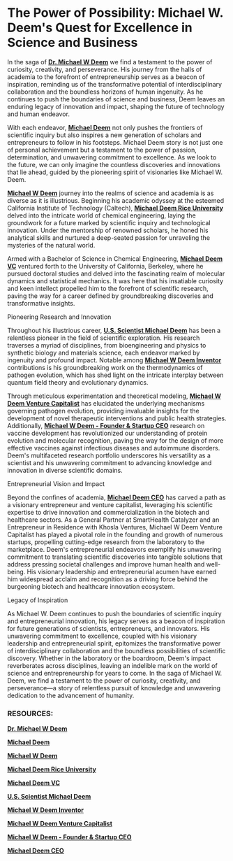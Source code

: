 # The Power of Possibility: Michael W. Deem's Quest for Excellence in Science and Business

In the saga of  [**Dr. Michael W Deem**](https://michaeldeem.jigsy.com/)  we find a testament to the power of curiosity, creativity, and perseverance. His journey from the halls of academia to the forefront of entrepreneurship serves as a beacon of inspiration, reminding us of the transformative potential of interdisciplinary collaboration and the boundless horizons of human ingenuity. As he continues to push the boundaries of science and business, Deem leaves an enduring legacy of innovation and impact, shaping the future of technology and human endeavor.

With each endeavor,  [**Michael Deem**](https://dribbble.com/michaeldeem/about)  not only pushes the frontiers of scientific inquiry but also inspires a new generation of scholars and entrepreneurs to follow in his footsteps. Michael Deem story is not just one of personal achievement but a testament to the power of passion, determination, and unwavering commitment to excellence. As we look to the future, we can only imagine the countless discoveries and innovations that lie ahead, guided by the pioneering spirit of visionaries like Michael W. Deem.

[**Michael W Deem**](https://wellfound.com/michael-w-deem)  journey into the realms of science and academia is as diverse as it is illustrious. Beginning his academic odyssey at the esteemed California Institute of Technology (Caltech),  [**Michael Deem Rice University**](https://michaeldeem.bravesites.com/)  delved into the intricate world of chemical engineering, laying the groundwork for a future marked by scientific inquiry and technological innovation. Under the mentorship of renowned scholars, he honed his analytical skills and nurtured a deep-seated passion for unraveling the mysteries of the natural world.

Armed with a Bachelor of Science in Chemical Engineering,  [**Michael Deem VC**](https://www.reddit.com/user/michaeldeem0)  ventured forth to the University of California, Berkeley, where he pursued doctoral studies and delved into the fascinating realm of molecular dynamics and statistical mechanics. It was here that his insatiable curiosity and keen intellect propelled him to the forefront of scientific research, paving the way for a career defined by groundbreaking discoveries and transformative insights.

Pioneering Research and Innovation

Throughout his illustrious career,  [**U.S. Scientist Michael Deem**](https://www.deviantart.com/michaeldeem)  has been a relentless pioneer in the field of scientific exploration. His research traverses a myriad of disciplines, from bioengineering and physics to synthetic biology and materials science, each endeavor marked by ingenuity and profound impact. Notable among  [**Michael W Deem Inventor**](https://foursquare.com/michael_w_deem)  contributions is his groundbreaking work on the thermodynamics of pathogen evolution, which has shed light on the intricate interplay between quantum field theory and evolutionary dynamics.

Through meticulous experimentation and theoretical modeling,  [**Michael W Deem Venture Capitalist**](https://michael-deem.yolasite.com/)  has elucidated the underlying mechanisms governing pathogen evolution, providing invaluable insights for the development of novel therapeutic interventions and public health strategies. Additionally,  [**Michael W Deem - Founder & Startup CEO**](https://myopportunity.com/profile/michael-deem/nw)  research on vaccine development has revolutionized our understanding of protein evolution and molecular recognition, paving the way for the design of more effective vaccines against infectious diseases and autoimmune disorders. Deem's multifaceted research portfolio underscores his versatility as a scientist and his unwavering commitment to advancing knowledge and innovation in diverse scientific domains.

Entrepreneurial Vision and Impact

Beyond the confines of academia,  [**Michael Deem CEO**](https://www.dwell.com/@michaeldeem)  has carved a path as a visionary entrepreneur and venture capitalist, leveraging his scientific expertise to drive innovation and commercialization in the biotech and healthcare sectors. As a General Partner at SmartHealth Catalyzer and an Entrepreneur in Residence with Khosla Ventures, Michael W Deem Venture Capitalist has played a pivotal role in the founding and growth of numerous startups, propelling cutting-edge research from the laboratory to the marketplace. Deem's entrepreneurial endeavors exemplify his unwavering commitment to translating scientific discoveries into tangible solutions that address pressing societal challenges and improve human health and well-being. His visionary leadership and entrepreneurial acumen have earned him widespread acclaim and recognition as a driving force behind the burgeoning biotech and healthcare innovation ecosystem.

Legacy of Inspiration

As Michael W. Deem continues to push the boundaries of scientific inquiry and entrepreneurial innovation, his legacy serves as a beacon of inspiration for future generations of scientists, entrepreneurs, and innovators. His unwavering commitment to excellence, coupled with his visionary leadership and entrepreneurial spirit, epitomizes the transformative power of interdisciplinary collaboration and the boundless possibilities of scientific discovery. Whether in the laboratory or the boardroom, Deem's impact reverberates across disciplines, leaving an indelible mark on the world of science and entrepreneurship for years to come. In the saga of Michael W. Deem, we find a testament to the power of curiosity, creativity, and perseverance—a story of relentless pursuit of knowledge and unwavering dedication to the advancement of humanity.

### RESOURCES:

[**Dr. Michael W Deem**](https://michaeldeem.jigsy.com/)

[**Michael Deem**](https://dribbble.com/michaeldeem/about)

[**Michael W Deem**](https://wellfound.com/michael-w-deem)

[**Michael Deem Rice University**](https://michaeldeem.bravesites.com/)

[**Michael Deem VC**](https://www.reddit.com/user/michaeldeem0)

[**U.S. Scientist Michael Deem**](https://www.deviantart.com/michaeldeem)

[**Michael W Deem Inventor**](https://foursquare.com/michael_w_deem)

[**Michael W Deem Venture Capitalist**](https://michael-deem.yolasite.com/)

[**Michael W Deem - Founder & Startup CEO**](https://myopportunity.com/profile/michael-deem/nw)

[**Michael Deem CEO**](https://www.dwell.com/@michaeldeem)
